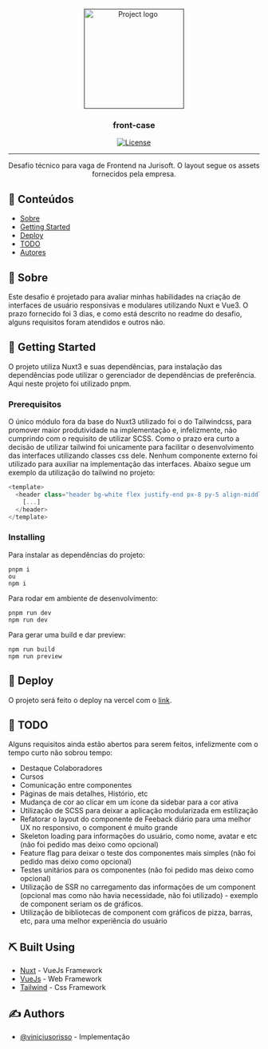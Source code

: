 <p align="center">
  <a href="" rel="noopener">
 <img width=200px height=200px src="https://i.imgur.com/6wj0hh6.jpg" alt="Project logo"></a>
</p>

<h3 align="center">front-case</h3>

<div align="center">

[![License](https://img.shields.io/badge/license-MIT-blue.svg)](/LICENSE)

</div>

---

<p align="center"> Desafio técnico para vaga de Frontend na Jurisoft. O layout segue os assets fornecidos pela empresa.
    <br> 
</p>

## 📝 Conteúdos

- [Sobre](#about)
- [Getting Started](#getting_started)
- [Deploy](#deployment)
- [TODO](#todo)
- [Autores](#authors)

## 🧐 Sobre <a name = "about"></a>

Este desafio é projetado para avaliar minhas habilidades na criação de interfaces de usuário responsivas e modulares utilizando Nuxt e Vue3. O prazo fornecido foi 3 dias, e como está descrito no readme do desafio, alguns requisitos foram atendidos e outros não.

## 🏁 Getting Started <a name = "getting_started"></a>

O projeto utiliza Nuxt3 e suas dependências, para instalação das dependências pode utilizar o gerenciador de dependências de preferência. Aqui neste projeto foi utilizado pnpm.

### Prerequisitos

O único módulo fora da base do Nuxt3 utilizado foi o do Tailwindcss, para promover maior produtividade na implementação e, infelizmente, não cumprindo com o requisito de utilizar SCSS. Como o prazo era curto a decisão de utilizar tailwind foi unicamente para facilitar o desenvolvimento das interfaces utilizando classes css dele. Nenhum componente externo foi utilizado para auxiliar na implementação das interfaces.
Abaixo segue um exemplo da utilização do tailwind no projeto:

```js
<template>
  <header class="header bg-white flex justify-end px-8 py-5 align-middle gap-x-6 lg:gap-x-3">
    [...]
  </header>
</template>
```

### Installing

Para instalar as dependências do projeto:

```
pnpm i
ou
npm i
```

Para rodar em ambiente de desenvolvimento:

```
pnpm run dev
npm run dev
```

Para gerar uma build e dar preview:

```
npm run build
npm run preview
```

## 🚀 Deploy <a name = "deployment"></a>

O projeto será feito o deploy na vercel com o [link]('#').

## 🚀 TODO <a name = "todo"></a>

Alguns requisitos ainda estão abertos para serem feitos, infelizmente com o tempo curto não sobrou tempo:

- Destaque Colaboradores
- Cursos
- Comunicação entre componentes
- Páginas de mais detalhes, Histório, etc
- Mudança de cor ao clicar em um ícone da sidebar para a cor ativa
- Utilização de SCSS para deixar a aplicação modularizada em estilização
- Refatorar o layout do componente de Feeback diário para uma melhor UX no responsivo, o component é muito grande
- Skeleton loading para informações do usuário, como nome, avatar e etc (não foi pedido mas deixo como opcional)
- Feature flag para deixar o teste dos componentes mais simples (não foi pedido mas deixo como opcional)
- Testes unitários para os componentes (não foi pedido mas deixo como opcional)
- Utilização de SSR no carregamento das informações de um component (opcional mas como não havia necessidade, não foi utilizado) - exemplo de component seriam os de gráficos.
- Utilização de bibliotecas de component com gráficos de pizza, barras, etc, para uma melhor experiência do usuário

## ⛏️ Built Using <a name = "built_using"></a>

- [Nuxt](https://nuxt.com/) - VueJs Framework
- [VueJs](https://vuejs.org/) - Web Framework
- [Tailwind](https://tailwindcss.com/) - Css Framework

## ✍️ Authors <a name = "authors"></a>

- [@viniciusorisso](https://github.com/viniciusorisso) - Implementação
